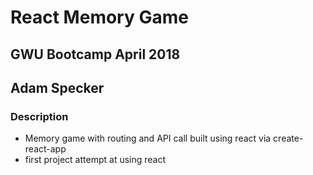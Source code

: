 # React Memory Game 
## GWU Bootcamp April 2018
## Adam Specker


### Description
* Memory game with routing and API call built using react via create-react-app
* first project attempt at using react
